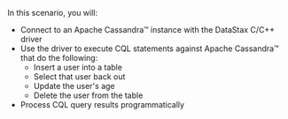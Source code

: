 In this scenario, you will:

* Connect to an Apache Cassandra™ instance with the DataStax C/C++ driver
* Use the driver to execute CQL statements against Apache Cassandra™ that do the following:
  * Insert a user into a table
  * Select that user back out
  * Update the user's age
  * Delete the user from the table
* Process CQL query results programmatically

